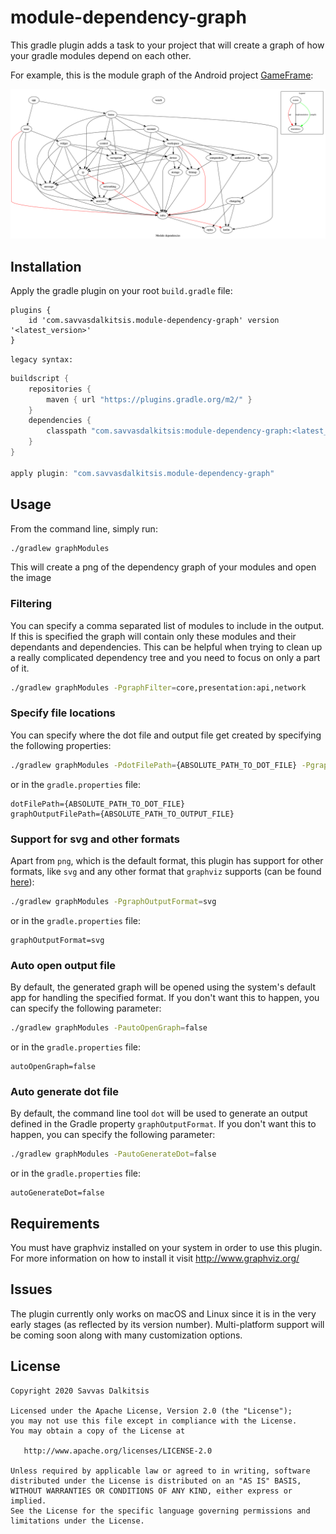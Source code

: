 # module-dependency-graph

This gradle plugin adds a task to your project that will create a graph of how your gradle modules depend on each other.

For example, this is the module graph of the Android project [GameFrame](https://github.com/savvasdalkitsis/gameframe):

<img src=module_graph.png width=800 />

## Installation

Apply the gradle plugin on your root `build.gradle` file:

```
plugins {
    id 'com.savvasdalkitsis.module-dependency-graph' version '<latest_version>'
}
```

`legacy syntax:`
```gradle
buildscript {
    repositories {
        maven { url "https://plugins.gradle.org/m2/" }
    }
    dependencies {
        classpath "com.savvasdalkitsis:module-dependency-graph:<latest_version>"
    }
}

apply plugin: "com.savvasdalkitsis.module-dependency-graph"
```

## Usage

From the command line, simply run:

```bash
./gradlew graphModules
```

This will create a png of the dependency graph of your modules and open the image

### Filtering

You can specify a comma separated list of modules to include in the output. If this is 
specified the graph will contain only these modules and their dependants and dependencies.
This can be helpful when trying to clean up a really complicated dependency tree
and you need to focus on only a part of it.

```bash
./gradlew graphModules -PgraphFilter=core,presentation:api,network
```

### Specify file locations

You can specify where the dot file and output file get created by specifying the following properties:

```bash
./gradlew graphModules -PdotFilePath={ABSOLUTE_PATH_TO_DOT_FILE} -PgraphOutputFilePath={ABSOLUTE_PATH_TO_OUTPUT_FILE}      
```

or in the `gradle.properties` file:

```
dotFilePath={ABSOLUTE_PATH_TO_DOT_FILE}
graphOutputFilePath={ABSOLUTE_PATH_TO_OUTPUT_FILE}
```

### Support for svg and other formats

Apart from `png`, which is the default format, this plugin has support for other formats, like `svg` and any
other format that `graphviz` supports (can be found [here](https://www.graphviz.org/doc/info/output.html)):

```bash
./gradlew graphModules -PgraphOutputFormat=svg      
```

or in the `gradle.properties` file:

```
graphOutputFormat=svg
```

### Auto open output file

By default, the generated graph will be opened using the system's default app for handling
the specified format. If you don't want this to happen, you can specify the following parameter:

```bash
./gradlew graphModules -PautoOpenGraph=false      
```

or in the `gradle.properties` file:

```
autoOpenGraph=false
```

### Auto generate dot file

By default, the command line tool `dot` will be used to generate an output defined in the
Gradle property `graphOutputFormat`. If you don't want this to happen, 
you can specify the following parameter:

```bash
./gradlew graphModules -PautoGenerateDot=false      
```

or in the `gradle.properties` file:

```
autoGenerateDot=false
```

## Requirements

You must have graphviz installed on your system in order to use this plugin. For more information on how to install it visit http://www.graphviz.org/

## Issues

The plugin currently only works on macOS and Linux since it is in the very early stages (as reflected by its version number). Multi-platform support will be coming soon along with many customization options.  

License
-------

    Copyright 2020 Savvas Dalkitsis

    Licensed under the Apache License, Version 2.0 (the "License");
    you may not use this file except in compliance with the License.
    You may obtain a copy of the License at

       http://www.apache.org/licenses/LICENSE-2.0

    Unless required by applicable law or agreed to in writing, software
    distributed under the License is distributed on an "AS IS" BASIS,
    WITHOUT WARRANTIES OR CONDITIONS OF ANY KIND, either express or implied.
    See the License for the specific language governing permissions and
    limitations under the License.
